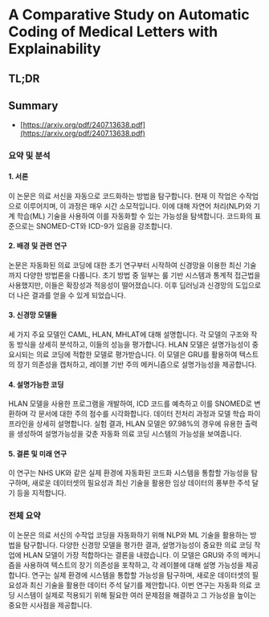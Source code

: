 # A Comparative Study on Automatic Coding of Medical Letters with Explainability
## TL;DR
## Summary
- [https://arxiv.org/pdf/2407.13638.pdf](https://arxiv.org/pdf/2407.13638.pdf)

### 요약 및 분석

#### 1. 서론

이 논문은 의료 서신을 자동으로 코드화하는 방법을 탐구합니다. 현재 이 작업은 수작업으로 이루어지며, 이 과정은 매우 시간 소모적입니다. 이에 대해 자연어 처리(NLP)와 기계 학습(ML) 기술을 사용하여 이를 자동화할 수 있는 가능성을 탐색합니다. 코드화의 표준으로는 SNOMED-CT와 ICD-9가 있음을 강조합니다.

#### 2. 배경 및 관련 연구

논문은 자동화된 의료 코딩에 대한 초기 연구부터 시작하여 신경망을 이용한 최신 기술까지 다양한 방법론을 다룹니다. 초기 방법 중 일부는 룰 기반 시스템과 통계적 접근법을 사용했지만, 이들은 확장성과 적응성이 떨어졌습니다. 이후 딥러닝과 신경망의 도입으로 더 나은 결과를 얻을 수 있게 되었습니다.

#### 3. 신경망 모델들

세 가지 주요 모델인 CAML, HLAN, MHLAT에 대해 설명합니다. 각 모델의 구조와 작동 방식을 상세히 분석하고, 이들의 성능을 평가합니다. HLAN 모델은 설명가능성이 중요시되는 의료 코딩에 적합한 모델로 평가받습니다. 이 모델은 GRU를 활용하여 텍스트의 장기 의존성을 캡처하고, 레이블 기반 주의 메커니즘으로 설명가능성을 제공합니다.

#### 4. 설명가능한 코딩

HLAN 모델을 사용한 프로그램을 개발하여, ICD 코드를 예측하고 이를 SNOMED로 변환하며 각 문서에 대한 주의 점수를 시각화합니다. 데이터 전처리 과정과 모델 학습 파이프라인을 상세히 설명합니다. 실험 결과, HLAN 모델은 97.98%의 경우에 유용한 출력을 생성하여 설명가능성을 갖춘 자동화 의료 코딩 시스템의 가능성을 보여줍니다.

#### 5. 결론 및 미래 연구

이 연구는 NHS UK와 같은 실제 환경에 자동화된 코드화 시스템을 통합할 가능성을 탐구하며, 새로운 데이터셋의 필요성과 최신 기술을 활용한 임상 데이터의 풍부한 주석 달기 등을 지적합니다.

### 전체 요약

이 논문은 의료 서신의 수작업 코딩을 자동화하기 위해 NLP와 ML 기술을 활용하는 방법을 탐구합니다. 다양한 신경망 모델을 평가한 결과, 설명가능성이 중요한 의료 코딩 작업에 HLAN 모델이 가장 적합하다는 결론을 내렸습니다. 이 모델은 GRU와 주의 메커니즘을 사용하여 텍스트의 장기 의존성을 포착하고, 각 레이블에 대해 설명 가능성을 제공합니다. 연구는 실제 환경에 시스템을 통합할 가능성을 탐구하며, 새로운 데이터셋의 필요성과 최신 기술을 활용한 데이터 주석 달기를 제안합니다. 이번 연구는 자동화 의료 코딩 시스템이 실제로 적용되기 위해 필요한 여러 문제점을 해결하고 그 가능성을 높이는 중요한 시사점을 제공합니다.